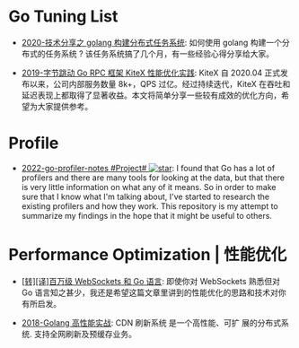 # Go Tuning List

- [2020-技术分享之 golang 构建分布式任务系统](http://xiaorui.cc/archives/6955): 如何使用 golang 构建一个分布式的任务系统 ? 该任务系统搞了几个月，有一些经验心得分享给大家。

- [2019-字节跳动 Go RPC 框架 KiteX 性能优化实践](https://cubox.pro/c/H15uYJ): KiteX 自 2020.04 正式发布以来，公司内部服务数量 8k+，QPS 过亿。经过持续迭代，KiteX 在吞吐和延迟表现上都取得了显著收益。本文将简单分享一些较有成效的优化方向，希望为大家提供参考。

# Profile

- [2022-go-profiler-notes #Project# ![star](https://img.shields.io/github/stars/DataDog/go-profiler-notes)](https://github.com/DataDog/go-profiler-notes): I found that Go has a lot of profilers and there are many tools for looking at the data, but that there is very little information on what any of it means. So in order to make sure that I know what I'm talking about, I've started to research the existing profilers and how they work. This repository is my attempt to summarize my findings in the hope that it might be useful to others.

# Performance Optimization | 性能优化

- [[转][译]百万级 WebSockets 和 Go 语言](http://colobu.com/2017/12/13/A-Million-WebSockets-and-Go/): 即使你对 WebSockets 熟悉但对 Go 语言知之甚少，我还是希望这篇文章里讲到的性能优化的思路和技术对你有所启发。

- [2018-Golang 高性能实战](https://www.slideshare.net/rfyiamcool/golang-93339108): CDN 刷新系统 是一个高性能、可扩 展的分布式系统. 支持全网刷新及预缓存业务。
